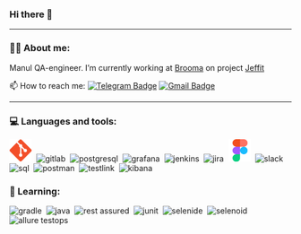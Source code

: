 ### Hi there 👋

---
### :man_technologist: About me: 

Manul QA-engineer. I’m currently working at [Brooma](https://brooma.ru/) on project [Jeffit](https://jeffit.ru/)

:mailbox: How to reach me: [![Telegram Badge](https://img.shields.io/badge/-@sanler4ik-blue?style=flat&logo=Telegram&logoColor=white)](https://t.me/sanler4ik) [![Gmail Badge](https://img.shields.io/badge/-mail-red?style=flat&logo=Gmail&logoColor=white)](mailto:valvalsan@yandex.ru)

---

<div>
  
### 💻 Languages and tools:

<img src="https://github.com/devicons/devicon/blob/master/icons/git/git-original.svg" title="git" alt="git" width="40" height="40"/>&nbsp;
<img src="https://cdn.jsdelivr.net/gh/devicons/devicon/icons/gitlab/gitlab-original.svg" title="gitlab" alt="gitlab" width="40" height="40"/>&nbsp;
<img src="https://cdn.jsdelivr.net/gh/devicons/devicon/icons/postgresql/postgresql-original.svg" title="postgresql" alt="postgresql" width="40" height="40"/>&nbsp;
<img src="https://cdn.jsdelivr.net/gh/devicons/devicon/icons/grafana/grafana-original.svg" title="grafana" alt="grafana" width="40" height="40"/>&nbsp;
<img src="https://cdn.jsdelivr.net/gh/devicons/devicon/icons/jenkins/jenkins-original.svg" title="jenkins" alt="jenkins" width="40" height="40"/>&nbsp;
<img src="https://cdn.jsdelivr.net/gh/devicons/devicon/icons/jira/jira-original-wordmark.svg" title="jira" alt="jira" width="40" height="40"/>&nbsp;
<img src="https://github.com/devicons/devicon/blob/master/icons/figma/figma-original.svg" title="figma" alt="figma" width="40" height="40"/>&nbsp;
<img src="https://cdn.jsdelivr.net/gh/devicons/devicon/icons/slack/slack-original.svg" title="slack" alt="slack" width="40" height="40"/>&nbsp;
<img src="https://cdn-icons-png.flaticon.com/512/4492/4492311.png" title="sql" alt="sql" width="40" height="40"/>&nbsp;
<img src="https://whatthelogo.com/storage/logos/postman-271799.png" title="postman" alt="postman" width="40" height="40"/>&nbsp;
<img src="https://secureanycloud.com/wp-content/uploads/sites/33/2016/04/testlink-logo1.png" title="testlink" alt="testlink" width="40" height="40"/>&nbsp;
<img src="https://brandslogos.com/wp-content/uploads/thumbs/elastic-kibana-logo-vector.svg" title="kibana" alt="kibana" width="40" height="40"/>&nbsp;
</div>

<div>

### 🌱 Learning:

<img src="https://cdn.jsdelivr.net/gh/devicons/devicon/icons/gradle/gradle-plain.svg" title="gradle" alt="gradle" width="40" height="40"/>&nbsp;
<img src="https://cdn.jsdelivr.net/gh/devicons/devicon/icons/java/java-original-wordmark.svg" title="java" alt="java" width="40" height="40"/>&nbsp;
<img src="https://avatars.githubusercontent.com/u/19369327?s=280&v=4" title="rest assured" alt="rest assured" width="40" height="40"/>&nbsp;
<img src="https://junit.org/junit5/assets/img/junit5-logo.png" title="junit" alt="junit" width="40" height="40"/>&nbsp;
<img src="https://fs.getcourse.ru/fileservice/file/download/a/159627/sc/399/h/5d2c34e97efd8aff6f7f2c1d3c8c30b8.svg" title="selenide" alt="selenide" width="40" height="40"/>&nbsp;
<img src="https://fs.getcourse.ru/fileservice/file/download/a/159627/sc/131/h/40ba0a9a145340d913192bff0f6c6b77.svg" title="selenoid" alt="selenoid" width="40" height="40"/>&nbsp;
<img src="https://fs.getcourse.ru/fileservice/file/download/a/159627/sc/185/h/c79ab1cf937ba73a952a0a02a11e9469.svg" title="allure testops" alt="allure testops" width="40" height="40"/>&nbsp;      
</div>
